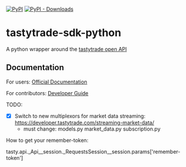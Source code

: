 [![PyPI](https://img.shields.io/pypi/v/tastytrade-sdk)](https://pypi.org/project/tastytrade-sdk/)
[![PyPI - Downloads](https://img.shields.io/pypi/dm/tastytrade-sdk)](https://pypi.org/project/tastytrade-sdk/)

# tastytrade-sdk-python

A python wrapper around the [tastytrade open API](https://developer.tastytrade.com/)

## Documentation

For users: [Official Documentation](https://tastytrade.github.io/tastytrade-sdk-python)

For contributors: [Developer Guide](./docs/contributors/README.md)

TODO:
- [x] Switch to new multiplexors for market data streaming: https://developer.tastytrade.com/streaming-market-data/
	- must change:
		models.py
		market_data.py
		subscription.py

How to get your remember-token:

tasty.api.\_Api\_\_session.\_RequestsSession\_\_session.params['remember-token']
